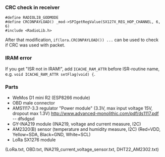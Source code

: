### CRC check in receiver
```
#define RADIOLIB_GODMODE
#define CRCONPAYLOAD() _mod->SPIgetRegValue(SX127X_REG_HOP_CHANNEL, 6, 6)
#include <RadioLib.h>
```
After that modification, `if(lora.CRCONPAYLOAD()) ...` can be used to check if CRC was used with packet.

### IRAM error
If you get "ISR not in IRAM!", add `ICACHE_RAM_ATTR` before ISR-routine name, e.g. `void ICACHE_RAM_ATTR setFlag(void) {`.

### Parts
- WeMos D1 mini R2 (ESP8266 module)
- OBD male connector
- AMS1117-3.3 regulator "Power module" (3.3V, max input voltage 15V, dropout max 1.3V) http://www.advanced-monolithic.com/pdf/ds1117.pdf
-- dfsdgsd
- GY-INA219 module (INA219, voltage and current measure, I2C)
- AM2320(B) sensor (temperature and humidity measure, I2C) (Red=VDD, Yellow=SDA, Black=GND, White=SCL)
- LoRa SX1276 module

(LoRa.txt, OBD.txt, INA219_current_voltage_sensor.txt, DHT22_AM2302.txt)

